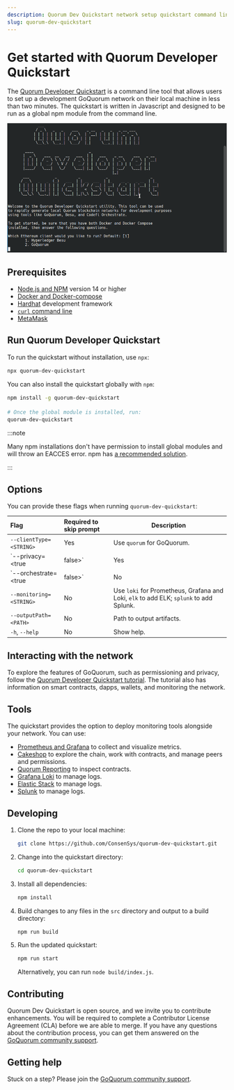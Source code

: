 ```yaml
---
description: Quorum Dev Quickstart network setup quickstart command line tool
slug: quorum-dev-quickstart
---
```


# Get started with Quorum Developer Quickstart

The [Quorum Developer Quickstart](https://github.com/ConsenSys/quorum-dev-quickstart) is a command line tool that allows users to set up a development GoQuorum network on their local machine in less than two minutes. The quickstart is written in Javascript and designed to be run as a global npm module from the command line.

![Quorum Dev Quickstart terminal demo](../images/quickstart/quorum-dev-quickstart.gif)

## Prerequisites

- [Node.js and NPM](https://docs.npmjs.com/downloading-and-installing-node-js-and-npm) version 14 or higher
- [Docker and Docker-compose](https://docs.docker.com/compose/install/)
- [Hardhat](https://hardhat.org/hardhat-runner/docs/getting-started#overview) development framework
- [`curl` command line](https://curl.haxx.se/download.html)
- [MetaMask](https://metamask.io/)

## Run Quorum Developer Quickstart

To run the quickstart without installation, use `npx`:

```sh
npx quorum-dev-quickstart
```

You can also install the quickstart globally with `npm`:

```Bash
npm install -g quorum-dev-quickstart

# Once the global module is installed, run:
quorum-dev-quickstart
```

:::note

Many npm installations don't have permission to install global modules and will throw an EACCES error. npm has [a recommended solution](https://docs.npmjs.com/resolving-eacces-permissions-errors-when-installing-packages-globally).

:::

## Options

You can provide these flags when running `quorum-dev-quickstart`:

| Flag | Required to skip prompt | Description |
| :-- | :-- | --- |
| `--clientType=<STRING>` | Yes | Use `quorum` for GoQuorum. |
| `--privacy=<true | false>` | Yes | Enables or disables private transaction support. |
| `--orchestrate=<true | false>` | No | Enables support for [ConsenSys Orchestrate](https://consensys.net/codefi/orchestrate/). |
| `--monitoring=<STRING>` | No | Use `loki` for Prometheus, Grafana and Loki, `elk` to add ELK; `splunk` to add Splunk. |
| `--outputPath=<PATH>` | No | Path to output artifacts. |
| `-h`, `--help` | No | Show help. |

## Interacting with the network

To explore the features of GoQuorum, such as permissioning and privacy, follow the [Quorum Developer Quickstart tutorial](./quorum-dev-quickstart/using-the-quickstart.md). The tutorial also has information on smart contracts, dapps, wallets, and monitoring the network.

## Tools

The quickstart provides the option to deploy monitoring tools alongside your network. You can use:

- [Prometheus and Grafana](../configure-and-manage/monitor/metrics.md) to collect and visualize metrics.
- [Cakeshop](../configure-and-manage/monitor/cakeshop.md) to explore the chain, work with contracts, and manage peers and permissions.
- [Quorum Reporting](../configure-and-manage/monitor/quorum-reporting.md) to inspect contracts.
- [Grafana Loki](../configure-and-manage/monitor/loki.md) to manage logs.
- [Elastic Stack](../configure-and-manage/monitor/elastic-stack.md) to manage logs.
- [Splunk](../configure-and-manage/monitor/splunk.md) to manage logs.

## Developing

1. Clone the repo to your local machine:

   ```bash
   git clone https://github.com/ConsenSys/quorum-dev-quickstart.git
   ```

1. Change into the quickstart directory:

   ```bash
   cd quorum-dev-quickstart
   ```

1. Install all dependencies:

   ```bash
   npm install
   ```

1. Build changes to any files in the `src` directory and output to a build directory:

   ```bash
   npm run build
   ```

1. Run the updated quickstart:

   ```bash
   npm run start
   ```

   Alternatively, you can run `node build/index.js`.

## Contributing

Quorum Dev Quickstart is open source, and we invite you to contribute enhancements. You will be required to complete a Contributor License Agreement (CLA) before we are able to merge. If you have any questions about the contribution process, you can get them answered on the [GoQuorum community support](../support.md).

## Getting help

Stuck on a step? Please join the [GoQuorum community support](../support.md).
